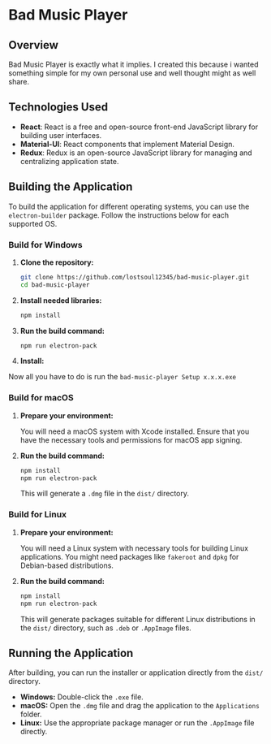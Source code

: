 # Bad Music Player

## Overview

Bad Music Player is exactly what it implies. I created this because i wanted something simple for my
own personal use and well thought might as well share.

## Technologies Used

- **React**: React is a free and open-source front-end JavaScript library for building user interfaces.
- **Material-UI**: React components that implement Material Design.
- **Redux**: Redux is an open-source JavaScript library for managing and centralizing application state.

## Building the Application

To build the application for different operating systems, you can use the `electron-builder` package. Follow the instructions below for each supported OS.

### Build for Windows

1. **Clone the repository:**

   ```bash
   git clone https://github.com/lostsoul12345/bad-music-player.git
   cd bad-music-player
   ```

2. **Install needed libraries:**

   ```bash
   npm install
   ```

3. **Run the build command:**

   ```bash
   npm run electron-pack
   ```
4. **Install:**

Now all you have to do is run the `bad-music-player Setup x.x.x.exe`

### Build for macOS

1. **Prepare your environment:**

   You will need a macOS system with Xcode installed. Ensure that you have the necessary tools and permissions for macOS app signing.

2. **Run the build command:**

   ```bash
   npm install
   npm run electron-pack
   ```

   This will generate a `.dmg` file in the `dist/` directory.

### Build for Linux

1. **Prepare your environment:**

   You will need a Linux system with necessary tools for building Linux applications. You might need packages like `fakeroot` and `dpkg` for Debian-based distributions.

2. **Run the build command:**

   ```bash
   npm install
   npm run electron-pack
   ```

   This will generate packages suitable for different Linux distributions in the `dist/` directory, such as `.deb` or `.AppImage` files.

## Running the Application

After building, you can run the installer or application directly from the `dist/` directory.

- **Windows:** Double-click the `.exe` file.
- **macOS:** Open the `.dmg` file and drag the application to the `Applications` folder.
- **Linux:** Use the appropriate package manager or run the `.AppImage` file directly.